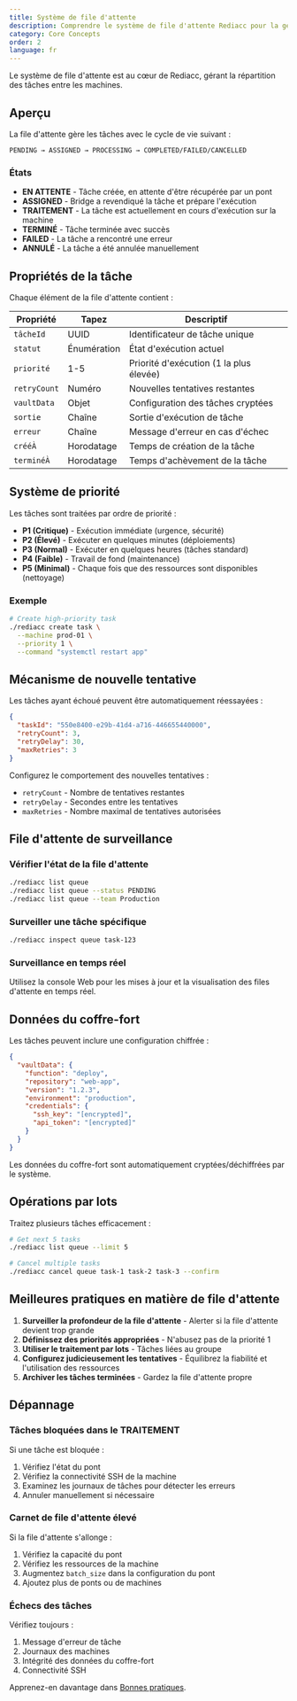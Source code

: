 ```yaml
---
title: Système de file d'attente
description: Comprendre le système de file d'attente Rediacc pour la gestion et l'exécution des tâches.
category: Core Concepts
order: 2
language: fr
---
```


Le système de file d'attente est au cœur de Rediacc, gérant la répartition des tâches entre les machines.

## Aperçu

La file d'attente gère les tâches avec le cycle de vie suivant :

```
PENDING → ASSIGNED → PROCESSING → COMPLETED/FAILED/CANCELLED
```

### États

- **EN ATTENTE** - Tâche créée, en attente d'être récupérée par un pont 
- **ASSIGNED** - Bridge a revendiqué la tâche et prépare l'exécution 
- **TRAITEMENT** - La tâche est actuellement en cours d'exécution sur la machine 
- **TERMINÉ** - Tâche terminée avec succès 
- **FAILED** - La tâche a rencontré une erreur 
- **ANNULÉ** - La tâche a été annulée manuellement

## Propriétés de la tâche

Chaque élément de la file d'attente contient :

| Propriété | Tapez | Descriptif | 
|--------------|------|-------------| 
| `tâcheId` | UUID | Identificateur de tâche unique | 
| `statut` | Énumération | État d'exécution actuel | 
| `priorité` | 1-5 | Priorité d'exécution (1 la plus élevée) | 
| `retryCount` | Numéro | Nouvelles tentatives restantes | 
| `vaultData` | Objet | Configuration des tâches cryptées | 
| `sortie` | Chaîne | Sortie d'exécution de tâche | 
| `erreur` | Chaîne | Message d'erreur en cas d'échec | 
| `crééÀ` | Horodatage | Temps de création de la tâche | 
| `terminéÀ` | Horodatage | Temps d'achèvement de la tâche |

## Système de priorité

Les tâches sont traitées par ordre de priorité :

- **P1 (Critique)** - Exécution immédiate (urgence, sécurité) 
- **P2 (Élevé)** - Exécuter en quelques minutes (déploiements) 
- **P3 (Normal)** - Exécuter en quelques heures (tâches standard) 
- **P4 (Faible)** - Travail de fond (maintenance) 
- **P5 (Minimal)** - Chaque fois que des ressources sont disponibles (nettoyage)

### Exemple

```bash
# Create high-priority task
./rediacc create task \
  --machine prod-01 \
  --priority 1 \
  --command "systemctl restart app"
```

## Mécanisme de nouvelle tentative

Les tâches ayant échoué peuvent être automatiquement réessayées :

```json
{
  "taskId": "550e8400-e29b-41d4-a716-446655440000",
  "retryCount": 3,
  "retryDelay": 30,
  "maxRetries": 3
}
```

Configurez le comportement des nouvelles tentatives :

- `retryCount` - Nombre de tentatives restantes 
- `retryDelay` - Secondes entre les tentatives 
- `maxRetries` - Nombre maximal de tentatives autorisées

## File d'attente de surveillance

### Vérifier l'état de la file d'attente

```bash
./rediacc list queue
./rediacc list queue --status PENDING
./rediacc list queue --team Production
```

### Surveiller une tâche spécifique

```bash
./rediacc inspect queue task-123
```

### Surveillance en temps réel

Utilisez la console Web pour les mises à jour et la visualisation des files d'attente en temps réel.

## Données du coffre-fort

Les tâches peuvent inclure une configuration chiffrée :

```json
{
  "vaultData": {
    "function": "deploy",
    "repository": "web-app",
    "version": "1.2.3",
    "environment": "production",
    "credentials": {
      "ssh_key": "[encrypted]",
      "api_token": "[encrypted]"
    }
  }
}
```

Les données du coffre-fort sont automatiquement cryptées/déchiffrées par le système.

## Opérations par lots

Traitez plusieurs tâches efficacement :

```bash
# Get next 5 tasks
./rediacc list queue --limit 5

# Cancel multiple tasks
./rediacc cancel queue task-1 task-2 task-3 --confirm
```

## Meilleures pratiques en matière de file d'attente

1. **Surveiller la profondeur de la file d'attente** - Alerter si la file d'attente devient trop grande 
2. **Définissez des priorités appropriées** - N'abusez pas de la priorité 1 
3. **Utiliser le traitement par lots** - Tâches liées au groupe 
4. **Configurez judicieusement les tentatives** - Équilibrez la fiabilité et l'utilisation des ressources 
5. **Archiver les tâches terminées** - Gardez la file d'attente propre

## Dépannage

### Tâches bloquées dans le TRAITEMENT

Si une tâche est bloquée :

1. Vérifiez l'état du pont 
2. Vérifiez la connectivité SSH de la machine 
3. Examinez les journaux de tâches pour détecter les erreurs 
4. Annuler manuellement si nécessaire

### Carnet de file d'attente élevé

Si la file d'attente s'allonge :

1. Vérifiez la capacité du pont 
2. Vérifiez les ressources de la machine 
3. Augmentez `batch_size` dans la configuration du pont 
4. Ajoutez plus de ponts ou de machines

### Échecs des tâches

Vérifiez toujours :

1. Message d'erreur de tâche 
2. Journaux des machines 
3. Intégrité des données du coffre-fort 
4. Connectivité SSH

Apprenez-en davantage dans [Bonnes pratiques](/blog/distributed-task-management-best-practices).